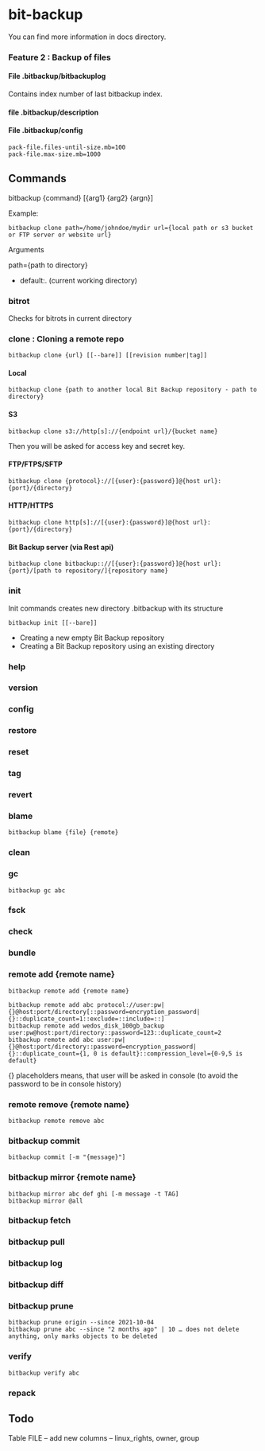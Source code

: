 # bit-backup

You can find more information in docs directory.

### Feature 2 : Backup of files




#### File .bitbackup/bitbackuplog

Contains index number of last bitbackup index.

#### file .bitbackup/description

#### File .bitbackup/config

```
pack-file.files-until-size.mb=100
pack-file.max-size.mb=1000
```

## Commands

bitbackup {command} [{arg1} {arg2} {argn}]

Example:
```
bitbackup clone path=/home/johndoe/mydir url={local path or s3 bucket or FTP server or website url}
```
Arguments

path={path to directory}
 * default:. (current working directory)


### bitrot

Checks for bitrots in current directory

### clone : Cloning a remote repo

```
bitbackup clone {url} [[--bare]] [[revision number|tag]]
```

#### Local

```
bitbackup clone {path to another local Bit Backup repository - path to directory}
```

#### S3
```
bitbackup clone s3://http[s]://{endpoint url}/{bucket name}
```
Then you will be asked for access key and secret key.

#### FTP/FTPS/SFTP

```
bitbackup clone {protocol}://[{user}:{password}]@{host url}:{port}/{directory}
```

#### HTTP/HTTPS

```
bitbackup clone http[s]://[{user}:{password}]@{host url}:{port}/{directory}
```

#### Bit Backup server (via Rest api)

```
bitbackup clone bitbackup:://[{user}:{password}]@{host url}:{port}/[path to repository/]{repository name}
```

### init

Init commands creates new directory .bitbackup with its structure

```
bitbackup init [[--bare]]
```

 * Creating a new empty Bit Backup repository
 * Creating a Bit Backup repository using an existing directory

### help

### version

### config

### restore

### reset

### tag

### revert

### blame

```
bitbackup blame {file} {remote}
```

### clean

### gc

```
bitbackup gc abc
```

### fsck

### check

### bundle

### remote add {remote name}

```
bitbackup remote add {remote name}
```

```
bitbackup remote add abc protocol://user:pw|{}@host:port/directory[::password=encryption_password|{}::duplicate_count=1::exclude=::include=::]
bitbackup remote add wedos_disk_100gb_backup user:pw@host:port/directory::password=123::duplicate_count=2
bitbackup remote add abc user:pw|{}@host:port/directory::password=encryption_password|{}::duplicate_count={1, 0 is default}::compression_level={0-9,5 is default}
```

{} placeholders means, that user will be asked in console (to avoid the password to be in console history)

### remote remove {remote name}

```
bitbackup remote remove abc
```

### bitbackup commit

```
bitbackup commit [-m "{message}"]
```

### bitbackup mirror {remote name}

```
bitbackup mirror abc def ghi [-m message -t TAG]
bitbackup mirror @all
```

### bitbackup fetch

### bitbackup pull

### bitbackup log

### bitbackup diff

### bitbackup prune

```
bitbackup prune origin --since 2021-10-04
bitbackup prune abc --since "2 months ago" | 10 … does not delete anything, only marks objects to be deleted
```

### verify

```
bitbackup verify abc
```

### repack

## Todo

Table FILE – add new columns – linux_rights, owner, group
